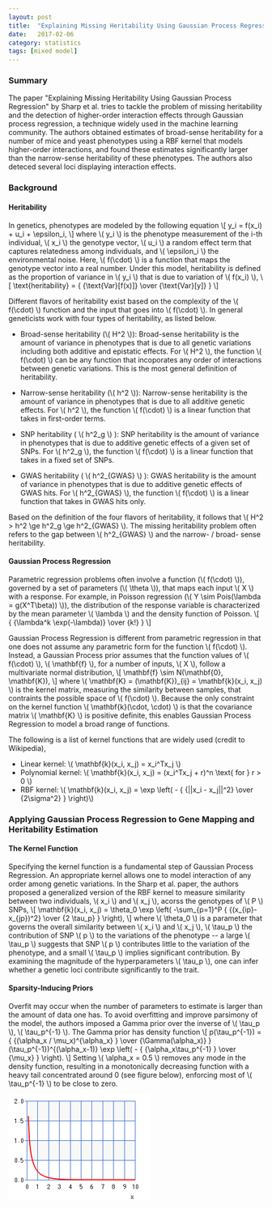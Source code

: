 ```yaml
---
layout: post
title:  "Explaining Missing Heritability Using Gaussian Process Regression (Reader's Digest)"
date:   2017-02-06
category: statistics
tags: [mixed model]
---
```


<script type="text/javascript" async
src="https://cdn.mathjax.org/mathjax/latest/MathJax.js?config=TeX-MML-AM_CHTML">
</script>

### Summary

The paper "Explaining Missing Heritability Using Gaussian Process Regression" by Sharp et al.
tries to tackle the problem of missing heritability and the detection of higher-order interaction
effects through Gaussian process regression, a technique widely used in the machine learning community.
The authors obtained estimates of broad-sense heritability for a number of mice and yeast
phenotypes using a RBF kernel that models higher-order interactions, and found these estimates
significantly larger than the narrow-sense heritability of these phenotypes. The authors also
deteced several loci displaying interaction effects.

### Background

#### Heritability

In genetics, phenotypes are modeled by the following equation
\\[ y_i = f(x_i) + u_i + \epsilon_i, \\]
where \\( y_i \\) is the phenotype measurement of the i-th individual, \\( x_i \\) the genotype vector,
\\( u_i \\) a random effect term that captures relatedness among individuals, and \\( \epsilon_i \\)
the environmental noise. Here, \\( f(\cdot) \\) is a function that maps the genotype vector into
a real number. Under this model, heritability is defined as the proportion of variance in \\( y_i \\)
that is due to variation of \\( f(x_i) \\),
\\[ \text{heritability} = { {\text{Var}[f(x)]} \over {\text{Var}[y]} } \\]

Different flavors of heritability exist based on the complexity of the \\( f(\cdot) \\) function
and the input that goes into \\( f(\cdot) \\). In general geneticists work with four types of heritability,
as listed below.

- Broad-sense heritability (\\( H^2 \\)): Broad-sense heritability is the amount of variance in phenotypes
that is due to all genetic variations including both additive and epistatic effects. For \\( H^2 \\),
the function \\( f(\cdot) \\) can be any function that incoporates any order of interactions between genetic
variations. This is the most general definition of heritability.

- Narrow-sense heritability (\\( h^2 \\)): Narrow-sense heritability is the amount of variance in phenotypes
that is due to all additive genetic effects. For \\( h^2 \\), the function \\( f(\cdot) \\) is a linear
function that takes in first-order terms.

- SNP heritability ( \\( h^2_g \\) ): SNP heritability is the amount of variance in phenotypes that is due
to additive genetic effects of a given set of SNPs. For \\( h^2_g \\), the function \\( f(\cdot) \\) is
a linear function that takes in a fixed set of SNPs.

- GWAS heritability ( \\( h^2\_{GWAS} \\) ): GWAS heritability is the amount of variance in phenotypes
that is due to additive genetic effects of GWAS hits. For \\( h^2\_{GWAS} \\), the function \\( f(\cdot) \\)
is a linear function that takes in GWAS hits only.

Based on the definition of the four flavors of heritability, it follows that \\( H^2 > h^2 \ge h^2_g \ge h^2\_{GWAS} \\).
The missing heritability problem often refers to the gap between \\( h^2\_{GWAS} \\) and the narrow- / broad- sense
heritability.


#### Gaussian Process Regression

Parametric regression problems often involve a function (\\( f(\cdot) \\)), governed by a set of parameters (\\( \theta \\)), that
maps each input \\( X \\) with a response. For example, in Poisson regression (\\( Y \sim Pois(\lambda = g(X^T\beta)) \\)),
the distribution of the response variable is characterized by the mean parameter \\( \lambda \\) and the density function of Poisson.
\\[ { {\lambda^k \exp(-\lambda)} \over {k!} } \\]

Gaussian Process Regression is different from parametric regression in that one does not assume any parametric form for the
function \\( f(\cdot) \\). Instead, a Gaussian Process prior assumes that the function values of \\( f(\cdot) \\), \\( \mathbf{f} \\),
for a number of inputs, \\( X \\), follow a multivariate normal distribution,
\\[ \mathbf{f} \sim N(\mathbf{0}, \mathbf{K}), \\] 
where \\( \mathbf{K} = (\mathbf{K})\_{ij} = \mathbf{k}(x\_i, x\_j) \\) is the kernel matrix, measuring the similarity between samples,
that contraints the possible space of \\( f(\cdot) \\). Because the only constraint on the kernel function \\( \mathbf{k}(\cdot, \cdot) \\)
is that the covariance matrix \\( \mathbf{K} \\) is positive definite, this enables Gaussian Process Regression to model a broad range
of functions.

The following is a list of kernel functions that are widely used (credit to Wikipedia),

- Linear kernel: \\( \mathbf{k}(x_i, x_j) = x_i^Tx_j \\)
- Polynomial kernel: \\( \mathbf{k}(x_i, x_j) = (x_i^Tx_j + r)^n \text{ for } r > 0 \\)
- RBF kernel: \\( \mathbf{k}(x_i, x_j) = \exp \left( - { {\|\|x\_i - x\_j\|\|^2} \over {2\sigma^2} } \right)\\)

### Applying Gaussian Process Regression to Gene Mapping and Heritability Estimation

#### The Kernel Function

Specifying the kernel function is a fundamental step of Gaussian Process Regression. An appropriate kernel allows one to
model interaction of any order among genetic variations. In the Sharp et al. paper, the authors proposed a generalized version of
the RBF kernel to measure similarity between two individuals, \\( x\_i \\) and \\( x\_j \\), acorss the genotypes of \\( P \\) SNPs,
\\[ \mathbf{k}(x_i, x_j) = \theta_0 \exp \left( -\sum\_{p=1}^P { {(x\_{ip}-x\_{jp})^2} \over {2 \tau\_p} } \right), \\]
where \\( \theta\_0 \\) is a parameter that governs the overall similarity between \\( x\_i \\) and \\( x\_j \\), \\( \tau\_p \\)
the contribution of SNP \\( p \\) to the variations of the phenotype -- a large \\( \tau\_p \\) suggests that SNP \\( p \\)
contributes little to the variation of the phenotype, and a small \\( \tau\_p \\) implies significant contribution. By examining
the magnitude of the hyperparameters \\( \tau\_p \\), one can infer whether a genetic loci contribute significantly to the trait.

#### Sparsity-Inducing Priors

Overfit may occur when the number of parameters to estimate is larger than the amount of data one has. To avoid overfitting and improve
parsimony of the model, the authors imposed a Gamma prior over the inverse of \\( \tau\_p \\), \\( \tau\_p^{-1} \\). The Gamma prior
has density function
\\[ p(\tau\_p^{-1}) = { {(\alpha\_x / \mu\_x)^{\alpha\_x} } \over {\Gamma(\alpha\_x)} } (\tau\_p^{-1})^{(\alpha\_x-1)} \exp \left( - { {\alpha\_x\tau\_p^{-1} } \over {\mu\_x} } \right). \\] Setting \\( \alpha\_x = 0.5 \\) removes any mode in the density function, resulting in a monotonically
decreasing function with a heavy tail concentrated around 0 (see figure below), enforcing most of \\( \tau\_p^{-1} \\) to be close to zero.

![Gamma Distribution](/assets/gamma.png)





